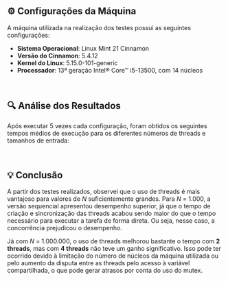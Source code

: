 ## ⚙️ Configurações da Máquina
A máquina utilizada na realização dos testes possui as seguintes configurações:
- **Sistema Operacional**: Linux Mint 21 Cinnamon
- **Versão do Cinnamon**: 5.4.12
- **Kernel do Linux**: 5.15.0-101-generic
- **Processador**: 13ª geração Intel® Core™ i5-13500, com 14 núcleos

<br>

## 🔍 Análise dos Resultados
Após executar 5 vezes cada configuração, foram obtidos os seguintes tempos médios de execução para os diferentes números de threads e tamanhos de entrada:


<br>

## 💡 Conclusão
A partir dos testes realizados, observei que o uso de threads é mais vantajoso para valores de *N* suficientemente grandes. Para *N* = 1.000, a versão sequencial apresentou desempenho superior, já que o tempo de criação e sincronização das threads acabou sendo maior do que o tempo necessário para executar a tarefa de forma direta. Ou seja, nesse caso, a concorrência prejudicou o desempenho.

Já com *N* = 1.000.000, o uso de threads melhorou bastante o tempo com **2 threads**, mas com **4 threads** não teve um ganho significativo. Isso pode ter ocorrido devido à limitação do número de núcleos da máquina utilizada ou pelo aumento da disputa entre as threads pelo acesso à variável compartilhada, o que pode gerar atrasos por conta do uso do mutex.
